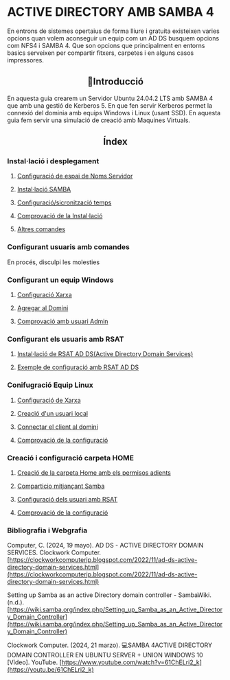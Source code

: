 # **ACTIVE DIRECTORY AMB SAMBA 4**

En entrons de sistemes opertaius de forma lliure i gratuita existeixen varies opcions quan volem aconseguir un equip com un AD DS busquem opcions com NFS4 i SAMBA 4. Que son opcions que principalment en entorns basics serveixen per compartir fitxers, carpetes i en alguns casos impressores.

<h2 style="text-align:center"> 📖Introducció</h2>

En aquesta guia crearem un Servidor Ubuntu 24.04.2 LTS amb SAMBA 4 que amb una gestió de Kerberos 5. En que fen servir Kerberos permet la connexió del dominia amb equips Windows i Linux (usant SSD). En aquesta guia fem servir una simulació de creació amb Maquines Virtuals.

<h2 align="center"> Índex</h2>

<h3>Instal·lació i desplegament </h3>

1. <a href="guia/Desplegament.md/#ConfiguracioDNS">Configuració de espai de Noms Servidor</a>

1. <a href="guia/Desplegament.md#Instalacio">Instal·lació SAMBA</a>

1. <a href="guia/Desplegament.md#ConfigTemps">Configuració/sicronització temps</a>

1. <a href="guia/Desplegament.md#Comprovacions">Comprovació de la Instal·lació</a>

1. <a href="guia/Desplegament.md#Altres">Altres comandes</a>

<h3>Configurant usuaris amb comandes</h3>

En procés, disculpi les molesties

<h3> Configurant un equip Windows</h3>

1. <a href="guia/Windows11RSAT.md/#ConfigXarxa">Configuració Xarxa</a>

1. <a href="guia/Windows11RSAT.md/#AgregarCl">Agregar al Domini</a>

1. <a href="guia/Windows11RSAT.md/#LogInAdmin">Comprovació amb usuari Admin</a>

<h3>Configurant els usuaris amb RSAT</h3>

1. <a href="guia/Windows11RSAT.md/#InsRSAT">Instal·lació de RSAT AD DS(Active Directory Domain Services)</a>

1. <a href="guia/Windows11RSAT.md/#RSATADDS">Exemple de configuració amb RSAT AD DS</a>

<h3>Conifugració Equip Linux</h3>

1. <a href="guia/LinuxClientSAMBA.md/#ConfXarxa">Configuració de Xarxa</a>

1. <a href="guia/LinuxClientSAMBA.md/#UsuLocal">Creació d'un usuari local</a>

1. <a href="guia/LinuxClientSAMBA.md/#ConDomini">Connectar el client al domini</a>

1. <a href="guia/LinuxClientSAMBA.md/#Comprovacio">Comprovació de la configuració</a>

<h3>Creació i configuració carpeta HOME</h3>

1. <a href="guia/Carpetahome.md/#Creacio">Creació de la carpeta Home amb els permisos adients</a>

1. <a href="guia/Carpetahome.md/#Compartir">Comparticio mitjançant Samba</a>

1. <a href="guia/Carpetahome.md/#ConfUsu">Configuració dels usuari amb RSAT</a>

1. <a href="guia/Carpetahome.md/#Comprovacio">Comprovació de la configuració</a>

<h3>Bibliografia i Webgrafia</h3>

Computer, C. (2024, 19 mayo). AD DS - ACTIVE DIRECTORY DOMAIN SERVICES. Clockwork Computer. [https://clockworkcomputerip.blogspot.com/2022/11/ad-ds-active-directory-domain-services.html](https://clockworkcomputerip.blogspot.com/2022/11/ad-ds-active-directory-domain-services.html)

Setting up Samba as an active Directory domain controller - SambaWiki. (n.d.). [https://wiki.samba.org/index.php/Setting_up_Samba_as_an_Active_Directory_Domain_Controller](https://wiki.samba.org/index.php/Setting_up_Samba_as_an_Active_Directory_Domain_Controller)

Clockwork Computer. (2024, 21 marzo). 💻SAMBA 4ACTIVE DIRECTORY DOMAIN CONTROLLER EN UBUNTU SERVER + UNION WINDOWS 10 [Vídeo]. YouTube. [https://www.youtube.com/watch?v=61ChELri2_k](https://youtu.be/61ChELri2_k)